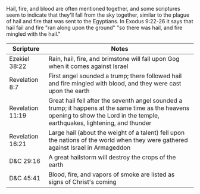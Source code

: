 Hail, fire, and blood are often mentioned together, and some scriptures seem
to indicate that they'll fall from the sky together, similar to the plague
of hail and fire that was sent to the Egyptians. In Exodus 9:22-26 it says that
hail fail and fire "ran along upon the ground" "so there was hail, and fire
mingled with the hail."

| Scripture | Notes |
| --- | --- |
| Ezekiel 38:22 | Rain, hail, fire, and brimstone will fall upon Gog when it comes against Israel |
| Revelation 8:7 | First angel sounded a trump; there followed hail and fire mingled with blood, and they were cast upon the earth |
| Revelation 11:19 | Great hail fell after the seventh angel sounded a trump; it happens at the same time as the heavens opening to show the Lord in the temple, earthquakes, lightening, and thunder |
| Revelation 16:21 | Large hail (about the weight of a talent) fell upon the nations of the world when they were gathered against Israel in Armageddon |
| D&C 29:16 | A great hailstorm will destroy the crops of the earth |
| D&C 45:41 | Blood, fire, and vapors of smoke are listed as signs of Christ's coming |